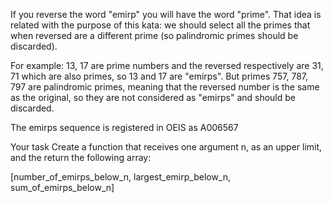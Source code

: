 If you reverse the word "emirp" you will have the word "prime". That idea is related with the purpose of this kata: we should select all the primes that when reversed are a different prime (so palindromic primes should be discarded).

For example: 13, 17 are prime numbers and the reversed respectively are 31, 71 which are also primes, so 13 and 17 are "emirps". But primes 757, 787, 797 are palindromic primes, meaning that the reversed number is the same as the original, so they are not considered as "emirps" and should be discarded.

The emirps sequence is registered in OEIS as A006567

Your task
Create a function that receives one argument n, as an upper limit, and the return the following array:

[number_of_emirps_below_n, largest_emirp_below_n, sum_of_emirps_below_n]
